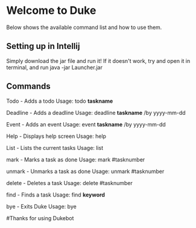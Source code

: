 # Welcome to Duke

Below shows the available command list and how to use them.

## Setting up in Intellij

Simply download the jar file and run it! If it doesn't work,
try and open it in terminal, and run java -jar Launcher.jar

## Commands

Todo - Adds a todo Usage: todo **taskname**

Deadline - Adds a deadline Usage: deadline **taskname** /by yyyy-mm-dd

Event - Adds an event Usage: event **taskname** /by yyyy-mm-dd

Help - Displays help screen Usage: help

List - Lists the current tasks Usage: list

mark - Marks a task as done Usage: mark #tasknumber

unmark - Unmarks a task as done Usage: unmark #tasknumber

delete - Deletes a task Usage: delete #tasknumber

find - Finds a task Usage: find **keyword**

bye - Exits Duke Usage: bye

#Thanks for using Dukebot
